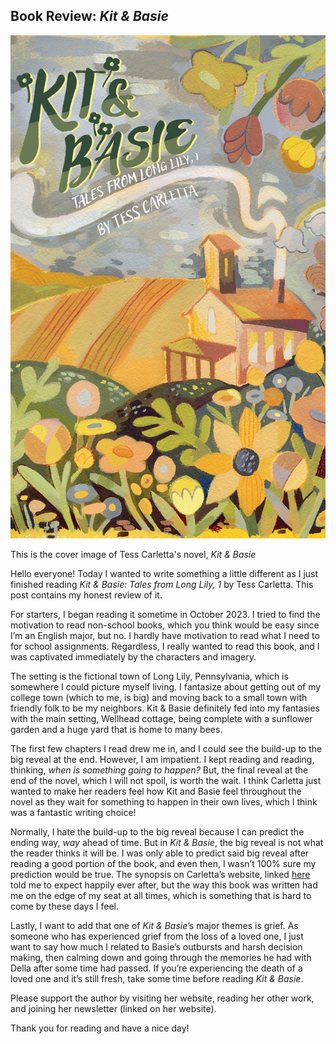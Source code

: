 ## Book Review: _Kit & Basie_

<p align="center">
  	<img src="https://raw.githubusercontent.com/a-barletta/a-barletta.github.io/main/images/Kit%20%26%20Basie%20Cover.png"/>
<p align="left">This is the cover image of Tess Carletta's novel, <em>Kit & Basie</em></p>
</p>

Hello everyone! Today I wanted to write something a little different as I just finished reading _Kit & Basie: Tales from Long Lily, 1_ by Tess Carletta. This post contains my honest review of it.

For starters, I began reading it sometime in October 2023. I tried to find the motivation to read non-school books, which you think would be easy since I’m an English major, but no. I hardly have motivation to read what I need to for school assignments. Regardless, I really wanted to read this book, and I was captivated immediately by the characters and imagery.

The setting is the fictional town of Long Lily, Pennsylvania, which is somewhere I could picture myself living. I fantasize about getting out of my college town (which to me, is big) and moving back to a small town with friendly folk to be my neighbors. Kit & Basie definitely fed into my fantasies with the main setting, Wellhead cottage, being complete with a sunflower garden and a huge yard that is home to many bees.

The first few chapters I read drew me in, and I could see the build-up to the big reveal at the end. However, I am impatient. I kept reading and reading, thinking, _when is something going to happen?_ But, the final reveal at the end of the novel, which I will not spoil, is worth the wait. I think Carletta just wanted to make her readers feel how Kit and Basie feel throughout the novel as they wait for something to happen in their own lives, which I think was a fantastic writing choice!

Normally, I hate the build-up to the big reveal because I can predict the ending way, _way_ ahead of time. But in _Kit & Basie_, the big reveal is not what the reader thinks it will be. I was only able to predict said big reveal after reading a good portion of the book, and even then, I wasn’t 100% sure my prediction would be true. The synopsis on Carletta’s website, linked [here](https://www.tesscarletta.com/book-inner) told me to expect happily ever after, but the way this book was written had me on the edge of my seat at all times, which is something that is hard to come by these days I feel.

Lastly, I want to add that one of _Kit & Basie_’s major themes is grief. As someone who has experienced grief from the loss of a loved one, I just want to say how much I related to Basie’s outbursts and harsh decision making, then calming down and going through the memories he had with Della after some time had passed. If you’re experiencing the death of a loved one and it’s still fresh, take some time before reading _Kit & Basie_.

Please support the author by visiting her website, reading her other work, and joining her newsletter (linked on her website).

Thank you for reading and have a nice day!
